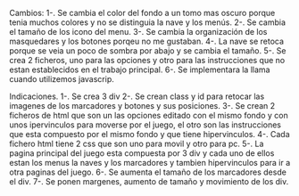 Cambios:
1-. Se cambia el color del fondo a un tomo mas oscuro porque tenia muchos colores y no se distinguia la nave y los menús.
2-. Se cambia el tamaño de los icono del menu.
3-. Se cambia la organización de los masquedares y los botones porqeu no me gustaban.
4-. La nave se retoca porque se veia un poco de sombra por abajo y se cambia el tamaño. 
5-. Se crea 2 ficheros, uno para las opciones y otro para las instrucciones que no estan establecidos en el trabajo principal.
6-. Se implementara la llama cuando utilizemos javascrip.


Indicaciones.
1-. Se crea 3 div 
2-. Se crean class y id para retocar las imagenes de los marcadores y botones y sus posiciones.
3-. Se crean 2 ficheros de html que son un las opciones editado con el mismo fondo y con unos ipervinculos para moverse por el juego, el otro son las instrucciones que esta compuesto por el mismo fondo y que tiene hipervinculos. 
4-. Cada fichero html tiene 2 css que son uno para movil y otro para pc.
5-. La pagina principal del juego esta compuesta por 3 div y cada uno de ellos estan los menus la naves y los marcadores y tambien hipervinculos para ir a otra paginas del juego.
6-. Se aumenta el tamaño de los marcadores desde el div.
7-. Se ponen margenes, aumento de tamaño y movimiento de los div.

